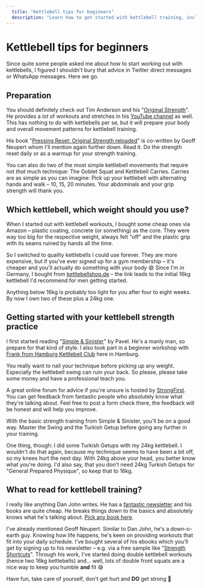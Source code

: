 ```yaml
---
  title: "Kettlebell tips for beginners"
  description: "Learn how to get started with kettlebell training, including book tips, simple workouts and which kettlebells to use."
---
```


# Kettlebell tips for beginners

Since quite some people asked me about how to start working out with kettlebells, I figured I shouldn't bury that advice in Twitter direct messages or WhatsApp messages. Here we go.

## Preparation

You should definitely check out Tim Anderson and his "[Original Strength](https://originalstrength.net)". He provides a *lot* of workouts and stretches in his [YouTube channel](https://www.youtube.com/user/OriginalStrengthSys) as well. This has nothing to do with kettlebells per se, but it will prepare your body and overall movement patterns for kettlebell training.

His book "[Pressing Reset: Original Strength reloaded](https://lesen.amazon.de/kp/embed?asin=B07BH358BG&preview=newtab&linkCode=kpe&ref_=cm_sw_r_kb_dp_HYWFZC0F75VTQXPB2E5S&tag=amazon0815hb-21)" is co-written by Geoff Neupert whom I'll mention again further down. Read it. Do the strength reset daily or as a warmup for your strength training.

You can also do two of the most simple kettlebell movements that require not *that* much technique: The Goblet Squat and Kettlebell Carries. Carries are as simple as you can imagine: Pick up your kettlebell with alternating hands and walk – 10, 15, 20 minutes. Your abdominals and your grip strength will thank you.

## Which kettlebell, which weight should you use?

When I started out with kettlebell workouts, I bought some cheap ones via Amazon – plastic coating, concrete (or something) as the core. They were way too big for the respective weight, always felt "off" and the plastic grip with its seams ruined by hands all the time.

So I switched to quality kettlebells I could use forever. They are more expensive, but if you've ever signed up for a gym membership – it's cheaper and you'll actually do something with your body 😄 Since I'm in Germany, I bought from [kettlebellshop.de](http://kettlebellshop.de/16kg-dragon-door-military-grade-rkc-kettlebell-38mm-standard) – the link leads to the initial 16kg kettlebell I'd recommend for men getting started.

Anything below 16kg is probably too light for you after four to eight weeks. By now I own two of these plus a 24kg one.

## Getting started with your kettlebell strength practice

I first started reading "[Simple & Sinister](https://lesen.amazon.de/kp/embed?asin=B07ZQKWMKR&preview=newtab&linkCode=kpe&ref_=cm_sw_r_kb_dp_PKEFRWFQP0FQK5RY2BWE&tag=amazon0815hb-21)" by Pavel. He's a manly man, so prepare for that kind of style. I also took part in a beginner workshop with [Frank from Hamburg Kettlebell Club](https://hamburg-kettlebell-club.de) here in Hamburg.

You really want to nail your technique before picking up any weight. Especially the kettlebell swing can ruin your back. So please, please take some money and have a professional teach you.

A great online forum for advice if you're unsure is hosted by [StrongFirst](https://strongfirst.com/community/forums/kettlebell/). You can get feedback from fantastic people who absolutely know what they're talking about. Feel free to post a form check there, the feedback will be honest and will help you improve.

With the basic strength training from Simple & Sinister, you'll be on a good way. Master the Swing and the Turkish Getup before going any further in your training.

One thing, though: I did some Turkish Getups with my 24kg kettlebell. I wouldn't do that again, because my technique seems to have been a bit off, so my knees hurt the next day. With 24kg above your head, you better know what you're doing. I'd also say, that you don't need 24kg Turkish Getups for "General Prepared Physique", so keep that to 16kg.

## What to read for kettlebell training?

I really like anything Dan John writes. He has a [fantastic newsletter](http://danjohn.net/wandering-weights/) and his books are quite cheap. He breaks things down to the basics and absolutely knows what he's talking about. [Pick any book here](https://amazon.de/-/en/Dan-John/e/B0026DJ2AI?ref=sr_ntt_srch_lnk_1&qid=1604173541&sr=8-1).

I've already mentioned Geoff Neupert. Similar to Dan John, he's a down-o-earth guy. Knowing how life happens, he's keen on providing workouts that fit into your daily schedule. I've bought several of his ebooks which you'll get by signing up to his newsletter – e.g. via a free sample like "[Strength Shortcuts](https://salutis.kartra.com/page/TIV21)". Through his work, I've started doing double kettlebell workouts (hence two 16kg kettlebells) and… well, lots of double front squats are a nice way to keep you humble **and** fit 😅

Have fun, take care of yourself, don't get hurt and **DO** get strong 💪
